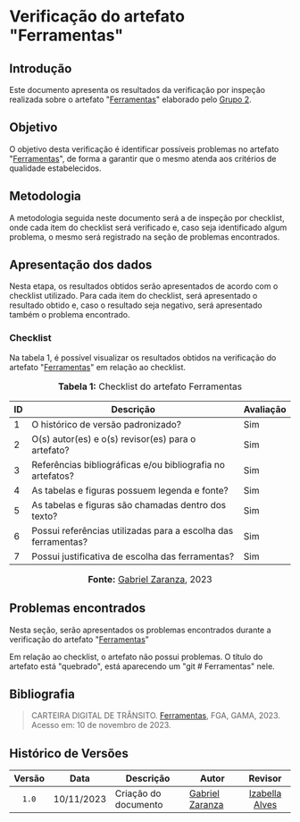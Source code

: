 # Verificação do artefato "Ferramentas"

## Introdução

Este documento apresenta os resultados da verificação por inspeção realizada sobre o artefato "[Ferramentas](https://requisitos-de-software.github.io/2023.2-Carteira_Digital_de_Transito/planejamento/ferramenta/)" elaborado pelo [Grupo 2](https://requisitos-de-software.github.io/2023.2-Carteira_Digital_de_Transito/).

## Objetivo

O objetivo desta verificação é identificar possíveis problemas no artefato "[Ferramentas](https://requisitos-de-software.github.io/2023.2-Carteira_Digital_de_Transito/planejamento/ferramenta/)", de forma a garantir que o mesmo atenda aos critérios de qualidade estabelecidos.

## Metodologia

A metodologia seguida neste documento será a de inspeção por checklist, onde cada item do checklist será verificado e, caso seja identificado algum problema, o mesmo será registrado na seção de problemas encontrados.


## Apresentação dos dados

Nesta etapa, os resultados obtidos serão apresentados de acordo com o checklist utilizado. Para cada item do checklist, será apresentado o resultado obtido e, caso o resultado seja negativo, será apresentado também o problema encontrado.

### Checklist 

Na tabela 1, é possível visualizar os resultados obtidos na verificação do artefato "[Ferramentas](https://requisitos-de-software.github.io/2023.2-Carteira_Digital_de_Transito/planejamento/ferramenta/)" em relação ao checklist.

<div align="center">
<font size="3"><p style="text-align: center"><b>Tabela 1:</b> Checklist do artefato Ferramentas</p></font>

<table>
<thead>
    <tr>
        <th>ID</th>
        <th>Descrição</th>
        <th>Avaliação</th>
    </tr>
</thead>
<tbody>
    <tr>
        <td>  1 </td>
        <td> O histórico de versão padronizado?  </td>
        <td> Sim </td>
    </tr>
    <tr>
        <td>  2 </td>
        <td> O(s) autor(es) e o(s) revisor(es) para
o artefato?  </td>
        <td> Sim </td>
    </tr>
    <tr>
        <td>  3 </td>
        <td> Referências bibliográficas e/ou bibliografia
no artefatos?  </td>
        <td> Sim </td>
    </tr>
    <tr>
        <td>  4 </td>
        <td> As tabelas e figuras possuem legenda e
fonte?  </td>
        <td> Sim </td>
    </tr>
    <tr>
        <td>  5 </td>
        <td> As tabelas e figuras são chamadas dentro
dos texto?  </td>
        <td> Sim </td>
    </tr>
    <tr>
        <td>  6 </td>
        <td> Possui referências utilizadas para a escolha das ferramentas?  </td>
        <td> Sim </td>
    </tr>
    <tr>
        <td>  7 </td>
        <td>  Possui justificativa de escolha das ferramentas? </td>
        <td> Sim </td>
    </tr>

        
    
</tbody>
</table>


<font size="3"><p style="text-align: center"><b>Fonte:</b> <a href="https://github.com/GZaranza">Gabriel Zaranza</a>, 2023</p></font>
</div>




## Problemas encontrados

Nesta seção, serão apresentados os problemas encontrados durante a verificação do artefato "[Ferramentas](https://requisitos-de-software.github.io/2023.2-Carteira_Digital_de_Transito/planejamento/ferramenta/)"


Em relação ao checklist, o artefato não possui problemas. O título do artefato está "quebrado", está aparecendo um "git # Ferramentas" nele.

## Bibliografia

> CARTEIRA DIGITAL DE TRÂNSITO. [Ferramentas](https://requisitos-de-software.github.io/2023.2-Carteira_Digital_de_Transito/planejamento/ferramenta/), FGA, GAMA, 2023. Acesso em: 10 de novembro de 2023.

## Histórico de Versões

| Versão | Data   | Descrição     | Autor     |  Revisor        |
| :----: | ------ | ------------- | --------- | :-------------: |
| `1.0`  | 10/11/2023 | Criação do documento  | [Gabriel Zaranza](https://github.com/GZaranza) |[Izabella Alves](https://github.com/izabellaalves)| 